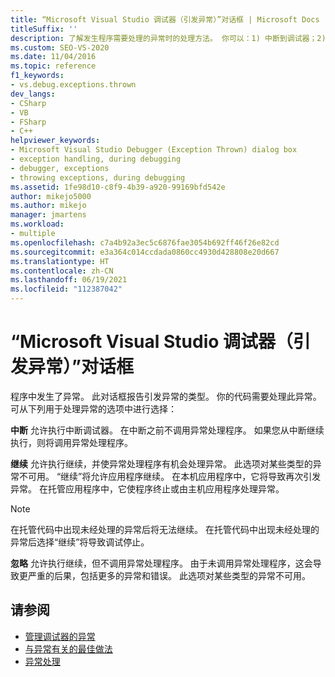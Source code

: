 ```yaml
---
title: “Microsoft Visual Studio 调试器（引发异常）”对话框 | Microsoft Docs
titleSuffix: ''
description: 了解发生程序需要处理的异常时的处理方法。 你可以：1) 中断到调试器；2) 继续；或 3) 忽略。
ms.custom: SEO-VS-2020
ms.date: 11/04/2016
ms.topic: reference
f1_keywords:
- vs.debug.exceptions.thrown
dev_langs:
- CSharp
- VB
- FSharp
- C++
helpviewer_keywords:
- Microsoft Visual Studio Debugger (Exception Thrown) dialog box
- exception handling, during debugging
- debugger, exceptions
- throwing exceptions, during debugging
ms.assetid: 1fe98d10-c8f9-4b39-a920-99169bfd542e
author: mikejo5000
ms.author: mikejo
manager: jmartens
ms.workload:
- multiple
ms.openlocfilehash: c7a4b92a3ec5c6876fae3054b692ff46f26e82cd
ms.sourcegitcommit: e3a364c014ccdada0860cc4930d428808e20d667
ms.translationtype: HT
ms.contentlocale: zh-CN
ms.lasthandoff: 06/19/2021
ms.locfileid: "112387042"
---
```

# <a name="microsoft-visual-studio-debugger-exception-thrown-dialog-box"></a>“Microsoft Visual Studio 调试器（引发异常）”对话框
程序中发生了异常。 此对话框报告引发异常的类型。 你的代码需要处理此异常。 可从下列用于处理异常的选项中进行选择：

 **中断** 允许执行中断调试器。 在中断之前不调用异常处理程序。 如果您从中断继续执行，则将调用异常处理程序。

 **继续** 允许执行继续，并使异常处理程序有机会处理异常。 此选项对某些类型的异常不可用。 “继续”将允许应用程序继续。 在本机应用程序中，它将导致再次引发异常。 在托管应用程序中，它使程序终止或由主机应用程序处理异常。

> [!NOTE]
> 在托管代码中出现未经处理的异常后将无法继续。 在托管代码中出现未经处理的异常后选择“继续”将导致调试停止。

 **忽略** 允许执行继续，但不调用异常处理程序。 由于未调用异常处理程序，这会导致更严重的后果，包括更多的异常和错误。 此选项对某些类型的异常不可用。

## <a name="see-also"></a>请参阅
- [管理调试器的异常](../debugger/managing-exceptions-with-the-debugger.md)
- [与异常有关的最佳做法](/dotnet/standard/exceptions/best-practices-for-exceptions)
- [异常处理](/cpp/extensions/exception-handling-cpp-component-extensions)